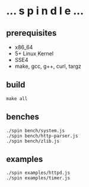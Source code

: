 # ... s p i n d l e ...


## prerequisites

- x86_64
- 5+ Linux Kernel
- SSE4
- make, gcc, g++, curl, targz

## build

```
make all
```

## benches

```
./spin bench/system.js
./spin bench/http-parser.js
./spin bench/zlib.js
```

## examples

```
./spin examples/httpd.js
./spin examples/timer.js
```
